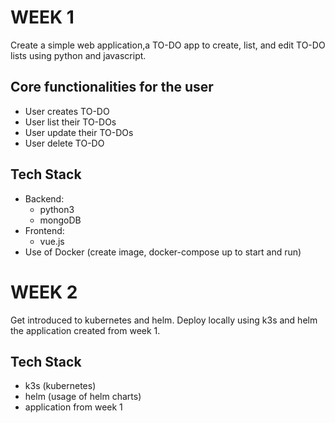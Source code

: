 # WEEK 1
Create a simple web application,a TO-DO app to create, list, and edit TO-DO lists using python and javascript.

## Core functionalities for the user
- User creates TO-DO
- User list their TO-DOs
- User update their TO-DOs
- User delete TO-DO

## Tech Stack
- Backend: 
  - python3
  - mongoDB
- Frontend:
  - vue.js
- Use of Docker (create image, docker-compose up to start and run)


# WEEK 2
Get introduced to kubernetes and helm. Deploy locally using k3s and helm the application created from week 1.

## Tech Stack
- k3s (kubernetes)
- helm (usage of helm charts)
- application from week 1
